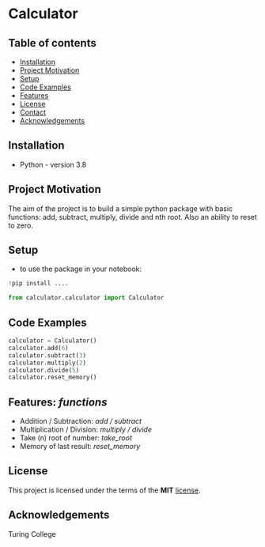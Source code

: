 # Calculator

## Table of contents
* [Installation](#installation)
* [Project Motivation](#project-motivation)
* [Setup](#setup)
* [Code Examples](#code-examples)
* [Features](#features)
* [License](#license)
* [Contact](#contact)
* [Acknowledgements](#acknowledgements)
 

## Installation
* Python - version 3.8

## Project Motivation
The aim of the project is to build a simple python package with basic functions: add, subtract, multiply, divide and nth root. Also an ability to reset to zero.

## Setup
- to use the package in your notebook:
```python
!pip install ....

from calculator.calculator import Calculator
```

## Code Examples
```python
calculator = Calculator()
calculator.add(6)
calculator.subtract(3)
calculator.multiply(2)
calculator.divide(5)
calculator.reset_memory()
```

## Features: _functions_
* Addition / Subtraction: _add / subtract_
* Multiplication / Division: _multiply / divide_
* Take (n) root of number: _take_root_
* Memory of last result: _reset_memory_

## License
This project is licensed under the terms of the **MIT** [license](https://opensource.org/licenses/MIT).

## Acknowledgements
Turing College